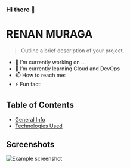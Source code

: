 ### Hi there 👋


# RENAN MURAGA
> Outline a brief description of your project.
- 🔭 I’m currently working on ...
- 🌱 I’m currently learning Cloud and DevOps
- 📫 How to reach me: 
- ⚡ Fun fact:


## Table of Contents
* [General Info](#general-information)
* [Technologies Used](#technologies-used)


## Screenshots
![Example screenshot](./img/screenshot.png)
<!-- If you have screenshots you'd like to share, include them here. -->



